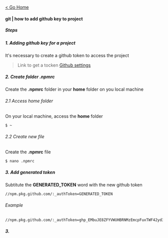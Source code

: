 [< Go Home](../README.md)

#### git | how to add github key to project

##### Steps

##### 1. Adding github key for a project
It's necessary to create a github token to access the project

> Link to get a tocken [Github settings](https://github.com/settings/tokens)

##### 2. Create folder .npmrc
Create the **.npmrc** folder in your **home** folder on you local machine

###### 2.1 Access home folder
On your local machine, access the **home** folder
```
$ ~
```

###### 2.2 Create new file
Create the **.npmrc** file
```
$ nano .npmrc
```

##### 3. Add generated token
Subtitute the **GENERATED_TOKEN** word with the new github token
```
//npm.pkg.github.com/:_authToken=GENERATED_TOKEN
```
###### Example
```
//npm.pkg.github.com/:_authToken=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
```


##### 3.